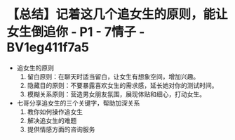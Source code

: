 # 【总结】记着这几个追女生的原则，能让女生倒追你 - P1 - 7情子 - BV1eg411f7a5

-   追女生的原则
    1.  留白原则：在聊天时适当留白，让女生有想象空间，增加兴趣。
    2.  隐藏目的原则：不要暴露喜欢女生的需求感，延长她对你的测试时间。
    3.  模糊关系原则：营造男女朋友氛围，展现体贴和细心，打动女生。
-   七哥分享追女生的三个关键字，帮助加深关系
    1.  教你如何操作追女生
    2.  解决追女生的难题
    3.  提供情感方面的咨询服务